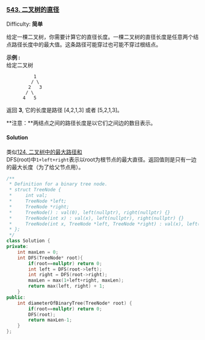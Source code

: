 ### [543\. 二叉树的直径](https://leetcode-cn.com/problems/diameter-of-binary-tree/)

Difficulty: **简单**


给定一棵二叉树，你需要计算它的直径长度。一棵二叉树的直径长度是任意两个结点路径长度中的最大值。这条路径可能穿过也可能不穿过根结点。

**示例 :**  
给定二叉树

```
          1
         / \
        2   3
       / \     
      4   5    
```

返回 **3**, 它的长度是路径 [4,2,1,3] 或者 [5,2,1,3]。

**注意：**两结点之间的路径长度是以它们之间边的数目表示。


#### Solution

类似[124. 二叉树中的最大路径和](https://leetcode-cn.com/problems/diameter-of-binary-tree/)  
DFS(root)中`1+left+right`表示以root为根节点的最大直径。返回值则是只有一边的最大长度（为了给父节点用）。

```cpp
​/**
 * Definition for a binary tree node.
 * struct TreeNode {
 *     int val;
 *     TreeNode *left;
 *     TreeNode *right;
 *     TreeNode() : val(0), left(nullptr), right(nullptr) {}
 *     TreeNode(int x) : val(x), left(nullptr), right(nullptr) {}
 *     TreeNode(int x, TreeNode *left, TreeNode *right) : val(x), left(left), right(right) {}
 * };
 */
class Solution {
private:
    int maxLen = 0;
    int DFS(TreeNode* root){
        if(root==nullptr) return 0;
        int left = DFS(root->left);
        int right = DFS(root->right);
        maxLen = max(1+left+right, maxLen);
        return max(left, right) + 1;
    }
public:
    int diameterOfBinaryTree(TreeNode* root) {
        if(root==nullptr) return 0;
        DFS(root);
        return maxLen-1;
    }
};
```